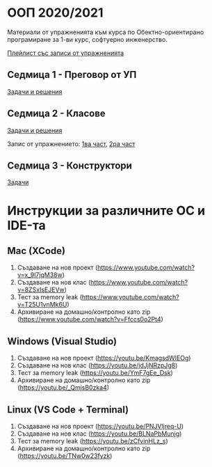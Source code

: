 # ООП 2020/2021

Материали от упражненията към курса по Обектно-ориентирано програмиране за 1-ви курс, софтуерно инженерство.

[Плейлист със записи от упражненията](https://www.youtube.com/playlist?list=PL7iLCIKeRWYeSmzbF7DsvVBuXJJsCyk7v)

## Седмица 1 - Преговор от УП

[Задачи и решения](week1)

## Седмица 2 - Класове

[Задачи и решения](week2)

Запис от упражнението: [1ва част](https://www.youtube.com/watch?v=ww5aVP-7Gc0), [2ра част](https://www.youtube.com/watch?v=urqDEqyZOXg)

## Седмица 3 - Конструктори

[Задачи](week3)

# Инструкции за различните ОС и IDE-та

## Mac (XCode)
1. Създаване на нов проект (https://www.youtube.com/watch?v=x_9l7jqM38w)
2. Създаване на нов клас (https://www.youtube.com/watch?v=8ZSxIsEJEVw)
3. Тест за memory leak (https://www.youtube.com/watch?v=T25U1vnMk6U)
4. Архивиране на домашно/контролно като zip (https://www.youtube.com/watch?v=Ffccs0o2Pt4)

## Windows (Visual Studio)
1. Създаване на нов проект (https://youtu.be/KmagsdWIEOg)
2. Създаване на нов клас (https://youtu.be/jdJjNRzpJg8)
3. Тест за memory leak (https://youtu.be/YmF7gEe_Dsk)
4. Архивиране на домашно/контролно като zip (https://youtu.be/_QmjsB0zka4)

## Linux (VS Code + Terminal)
1. Създаване на нов проект (https://youtu.be/PNJVljreq-U)
2. Създаване на нов клас (https://youtu.be/BLNaPbMunjg)
3. Тест за memory leak (https://youtu.be/zCfvinHLz_s)
4. Архивиране на домашно/контролно като zip (https://youtu.be/TNw0w23fyzk)